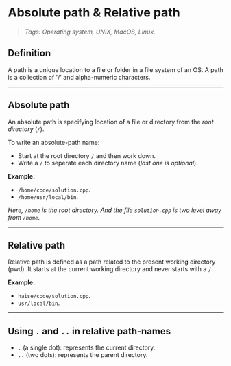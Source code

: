 
# Absolute path & Relative path

> *Tags: Operating system, UNIX, MacOS, Linux.*

## Definition

A path is a unique location to a file or folder in a file system of an OS. A path is a collection of '/' and alpha-numeric characters.

---

## Absolute path

An absolute path is specifying location of a file or directory from the *root directory* (`/`).

To write an absolute-path name:

- Start at the root directory `/` and then work down.
- Write a `/` to seperate each directory name (*last one is optional*).

**Example:**

- `/home/code/solution.cpp`.
- `/home/usr/local/bin`.

*Here, `/home` is the root directory. And the file `solution.cpp` is two level away from `/home`.*

---

## Relative path

Relative path is defined as a path related to the present working directory (pwd). It starts at the current working directory and never starts with a `/`.

**Example:**

- `haise/code/solution.cpp`.
- `usr/local/bin`.

---

## Using `.` and `..` in relative path-names

- `.` (a single dot): represents the current directory.
- `..` (two dots): represents the parent directory.


